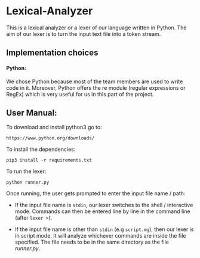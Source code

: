 # Lexical-Analyzer
This is a lexical analyzer or a lexer of our language written in Python. The aim of our lexer is to turn the input text file into a token stream.

## Implementation choices
#### Python:
We chose Python because most of the team members are used to write code in it. Moreover, Python offers the re module (regular expressions or RegEx) which is very useful for us in this part of the project.

## User Manual:

To download and install python3 go to:
```
https://www.python.org/downloads/
```
To install the dependencies:
```
pip3 install -r requirements.txt
```

To run the lexer:
```
python runner.py
```
Once running, the user gets prompted to enter the input file name / path:

- If the input file name is `stdin`, our lexer switches to the shell / interactive mode. Commands can then be entered line by line in the command line (after `lexer >`).
  
- If the input file name is other than `stdin` (e.g `script.mg`), then our lexer is in script mode. It will analyze whichever commands are inside the file specified.
The file needs to be in the same directory as the file *runner.py*.





